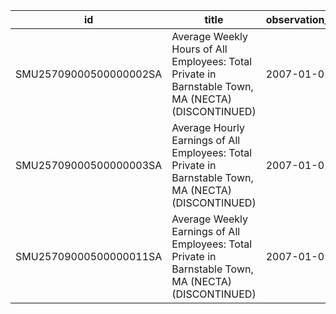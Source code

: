 | id                     | title                                                                                                 | observation_start   | observation_end   |
|------------------------|-------------------------------------------------------------------------------------------------------|---------------------|-------------------|
| SMU25709000500000002SA | Average Weekly Hours of All Employees: Total Private in Barnstable Town, MA (NECTA) (DISCONTINUED)    | 2007-01-01          | 2022-03-01        |
| SMU25709000500000003SA | Average Hourly Earnings of All Employees: Total Private in Barnstable Town, MA (NECTA) (DISCONTINUED) | 2007-01-01          | 2022-03-01        |
| SMU25709000500000011SA | Average Weekly Earnings of All Employees: Total Private in Barnstable Town, MA (NECTA) (DISCONTINUED) | 2007-01-01          | 2022-03-01        |